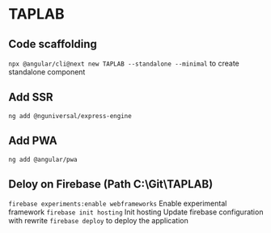 # TAPLAB

## Code scaffolding
`npx @angular/cli@next new TAPLAB --standalone --minimal` to create standalone component

## Add SSR
`ng add @nguniversal/express-engine`

## Add PWA
`ng add @angular/pwa`

## Deloy on Firebase (Path C:\Git\TAPLAB)
`firebase experiments:enable webframeworks` Enable experimental framework
`firebase init hosting` Init hosting
Update firebase configuration with rewrite
`firebase deploy` to deploy the application